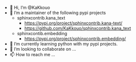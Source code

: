 - 👋 Hi, I’m @KaKkouo
- 👀 I’m a maintainer of the following pypi projects
  - sphinxcontrib.kana_text
    - https://pypi.org/project/sphinxcontrib.kana-text/
    - https://github.com/KaKkouo/sphinxcontrib.kana_text
  - sphinxcontib.embedding
    - https://pypi.org/project/sphinxcontrib.embedding/
- 🌱 I’m currently learning python with my pypi projects.
- 💞️ I’m looking to collaborate on ...
- 📫 How to reach me ...

<!---
KaKkouo/KaKkouo is a ✨ special ✨ repository because its `README.md` (this file) appears on your GitHub profile.
You can click the Preview link to take a look at your changes.
--->
